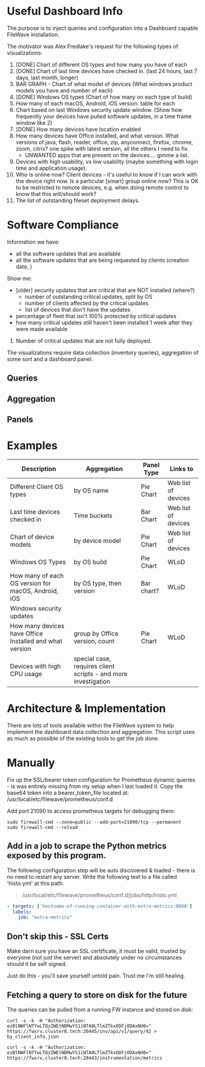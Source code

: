 Useful Dashboard Info
=

The purpose is to inject queries and configuration into a Dashboard capable FileWave installation.

The motivator was Alex Fredlake's request for the following types of visualizations:
1. [DONE] Chart of different OS types and how many you have of each
2. [DONE] Chart of last time devices have checked in. (last 24 hours, last 7 days, last month, longer) 
3. BAR GRAPH - Chart of what model of devices (What windows product models you have and number of each) 
4. [DONE] Windows OS types (Chart of how many on each type of build) 
5. How many of each macOS, Android, iOS version. table for each
6. Chart based on last Windows security update window. (Show how frequently your devices have pulled software updates, in a time frame window like 2)
7. [DONE] How many devices have location enabled 
8. How many devices have Office installed, and what version. 
   What versions of java, flash, reader, office, zip, anyconnect, firefox, chrome, zoom, citrix?  one spike with latest version, all the others I need to fix.
   - UNWANTED apps that are present on the devices.... gimme a list. 
9. Devices with high usability, vs low usability (maybe something with login time and application usage).
10. Who is online now? Client devices - it's useful to know if I can work with the device right now.  Is a particular [smart] group online now?  This is OK to be restricted to remote devices, e.g. when doing remote control to know that this will/should work?
11. The list of outstanding fileset deployment delays. 

Software Compliance
=

Information we have: 
- all the software updates that are available
- all the software updates that are being requested by clients (creation date, )

Show me: 
- [older] security updates that are critical that are NOT installed (where?)
  - number of outstanding critical updates, split by OS
  - number of clients affected by the critical updates
  - list of devices that don't have the updates
- percentage of fleet that isn't 100% protected by critical updates
- how many critical updates still haven't been installed 1 week after they were made available

1. Number of critical updates that are not fully deployed. 




The visualizations require data collection (inventory queries), aggregation of some sort and a dashboard panel.

Queries
-

Aggregation
-

Panels
-

Examples
=

| Description | Aggregation | Panel Type | Links to |
| ----------- | ------------| ---------- | -------- |
| Different Client OS types | by OS name | Pie Chart | Web list of devices
| Last time devices checked in | Time buckets | Bar Chart | Web list of devices
| Chart of device models | by device model | Pie Chart | Web list of devices
| Windows OS Types | by OS build | Pie Chart | WLoD
| How many of each OS version for macOS, Android, iOS | by OS type, then version | Bar chart? | WLoD
| Windows security updates | | | |
| How many devices have Office Installed and what version | group by Office version, count | Pie Chart | WLoD
| Devices with high CPU usage | special case, requires client scripts - and more investigation

Architecture & Implementation
==
There are lots of tools available within the FileWave system to help implement the dashboard data collection and aggregation.  This script uses as much as possible of the existing tools to get the job done. 

Manually
==

Fix up the SSL/bearer token configuration for Prometheus dynamic queries - is was entirely missing from my setup when I last loaded it.  Copy the base64 token into a bearer_token_file located at: /usr/local/etc/filewave/prometheus/conf.d

Add port 21090 to access prometheus targets for debugging them:

    sudo firewall-cmd --zone=public --add-port=21090/tcp --permanent
    sudo firewall-cmd --reload

Add in a job to scrape the Python metrics exposed by this program.
-
The following configuration step will be auto discovered & loaded - there is no need to restart any server.  Write the following text to a file called 'histo.yml' at this path:

> /usr/local/etc/filewave/prometheus/conf.d/jobs/http/histo.yml

```yaml
- targets: ['hostname-of-running-container-with-extra-metrics:8000']
  labels:
    job: "extra-metrics"
```

Don't skip this - SSL Certs
-
Make darn sure you have an SSL certificate, it must be valid, trusted by everyone (not just the server) and absolutely under no circumstances should it be self signed.  

Just do this - you'll save yourself untold pain.  Trust me I'm still healing.

Fetching a query to store on disk for the future
-
The queries can be pulled from a running FW instance and stored on disk:

    curl -s -k -H "Authorization: ezBlNWFlNTYwLTQzZWEtNDMwYS1iNTA0LTlmZTkxODFjODAxNH0=" https://fwsrv.cluster8.tech:20445/inv/api/v1/query/42 > by_client_info.json

    curl -s -k -H "Authorization: ezBlNWFlNTYwLTQzZWEtNDMwYS1iNTA0LTlmZTkxODFjODAxNH0=" https://fwsrv.cluster8.tech:20443/instrumentation/metrics

